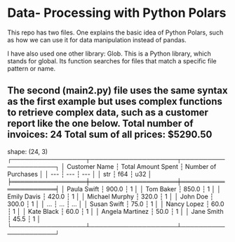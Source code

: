 
# Data- Processing with Python Polars

This repo has two files. One explains the basic idea of Python Polars, such as how we can use it for data manipulation instead of pandas. 

I have also used one other library: Glob. This is a Python library, which stands for global. Its function searches for files that match a specific file pattern or name.

The second (main2.py) file uses the same syntax as the first example but uses complex functions to retrieve complex data, such as a customer report like the one below. 
Total number of invoices: 24
Total sum of all prices: $5290.50
------------------------------
shape: (24, 3)
┌─────────────────┬────────────────────┬─────────────────────┐
│ Customer Name   ┆ Total Amount Spent ┆ Number of Purchases │
│ ---             ┆ ---                ┆ ---                 │
│ str             ┆ f64                ┆ u32                 │
╞═════════════════╪════════════════════╪═════════════════════╡
│ Paula Swift     ┆ 900.0              ┆ 1                   │
│ Tom Baker       ┆ 850.0              ┆ 1                   │
│ Emily Davis     ┆ 420.0              ┆ 1                   │
│ Michael Murphy  ┆ 320.0              ┆ 1                   │
│ John Doe        ┆ 300.0              ┆ 1                   │
│ …               ┆ …                  ┆ …                   │
│ Susan Swift     ┆ 75.0               ┆ 1                   │
│ Nancy Lopez     ┆ 60.0               ┆ 1                   │
│ Kate Black      ┆ 60.0               ┆ 1                   │
│ Angela Martinez ┆ 50.0               ┆ 1                   │
│ Jane Smith      ┆ 45.5               ┆ 1                   │
└─────────────────┴────────────────────┴─────────────────────┘
